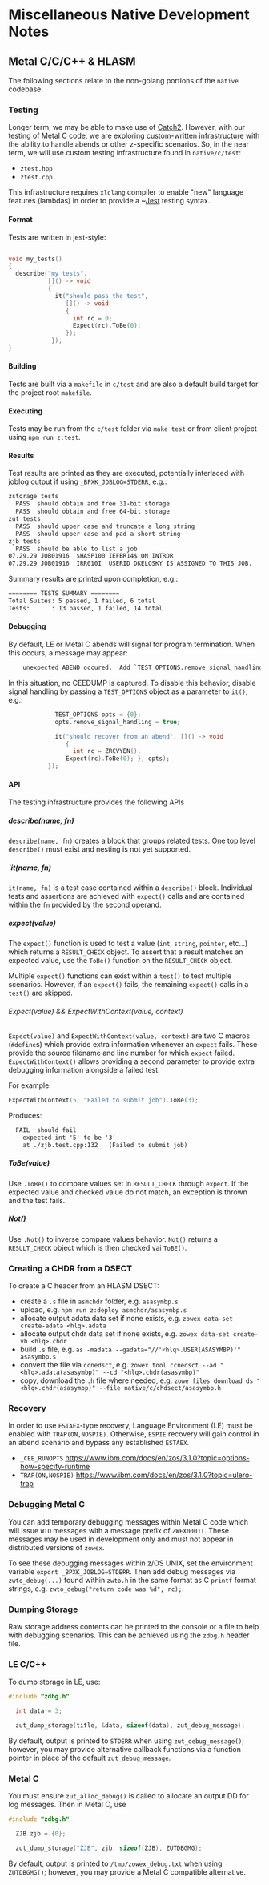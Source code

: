 # Miscellaneous Native Development Notes

## Metal C/C/C++ & HLASM

The following sections relate to the non-golang portions of the `native` codebase.

### Testing

Longer term, we may be able to make use of [Catch2](https://github.com/catchorg/Catch2).  However, with our testing of Metal C code, we are exploring custom-written infrastructure with the ability to handle abends or other z-specific scenarios. So, in the near term, we will use custom testing infrastructure found in `native/c/test`:

- `ztest.hpp`
- `ztest.cpp`

This infrastructure requires `xlclang` compiler to enable "new" language features (lambdas) in order to provide a ~[Jest](https://jestjs.io/) testing syntax.


#### Format

Tests are written in jest-style:

```c

void my_tests()
{
  describe("my tests",
           []() -> void
           {
             it("should pass the test",
                []() -> void
                {
                  int rc = 0;
                  Expect(rc).ToBe(0);
                });
            });
}

```

#### Building

Tests are built via a `makefile` in `c/test` and are also a default build target for the project root `makefile`.

#### Executing

Tests may be run from the `c/test` folder via `make test` or from client project using `npm run z:test`.

#### Results

Test results are printed as they are executed, potentially interlaced with joblog output if using `_BPXK_JOBLOG=STDERR`, e.g.:

```txt
zstorage tests
  PASS  should obtain and free 31-bit storage
  PASS  should obtain and free 64-bit storage
zut tests
  PASS  should upper case and truncate a long string
  PASS  should upper case and pad a short string
zjb tests
  PASS  should be able to list a job
07.29.29 JOB01916  $HASP100 IEFBR14$ ON INTRDR                            FROM STC01874 DKELOSKY
07.29.29 JOB01916  IRR010I  USERID DKELOSKY IS ASSIGNED TO THIS JOB.
```


Summary results are printed upon completion, e.g.:

```txt
======== TESTS SUMMARY ========
Total Suites: 5 passed, 1 failed, 6 total
Tests:      : 13 passed, 1 failed, 14 total
```

#### Debugging

By default, LE or Metal C abends will signal for program termination.  When this occurs, a message may appear:

```txt
    unexpected ABEND occured.  Add `TEST_OPTIONS.remove_signal_handling = false` to `it(...)` to capture abend dump
```

In this situation, no CEEDUMP is captured.  To disable this behavior, disable signal handling by passing a `TEST_OPTIONS` object as a parameter to `it()`, e.g.:

```c
             TEST_OPTIONS opts = {0};
             opts.remove_signal_handling = true;

             it("should recover from an abend", []() -> void
                {
                  int rc = ZRCVYEN();
                Expect(rc).ToBe(0); }, opts);
           });
```

#### API

The testing infrastructure provides the following APIs

##### describe(name, fn)

`describe(name, fn)` creates a block that groups related tests.  One top level `describe()` must exist and nesting is not yet supported.

##### `it(name, fn)

`it(name, fn)` is a test case contained within a `describe()` block.  Individual tests and assertions are achieved with `expect()` calls and are contained within the `fn` provided by the second operand.

##### expect(value)

The `expect()` function is used to test a value (`int`, `string`, `pointer`, etc...) which returns a `RESULT_CHECK` object.  To assert that a result matches an expected value,
use the `ToBe()` function on the `RESULT_CHECK` object.

Multiple `expect()` functions can exist within a `test()` to test multiple scenarios.  However, if an `expect()` fails, the remaining `expect()` calls in a `test()` are skipped.

###### Expect(value) && ExpectWithContext(value, context)

`Expect(value)` and `ExpectWithContext(value, context)` are two C macros (`#define`s) which provide extra information whenever an `expect` fails.  These provide the source filename and line number for which `expect` failed.  `ExpectWithContext()` allows providing a second parameter to provide extra debugging information alongside a failed test.

For example:

```c
ExpectWithContext(5, "Failed to submit job").ToBe(3);
```

Produces:

```txt
  FAIL  should fail
    expected int '5' to be '3'
    at ./zjb.test.cpp:132   (Failed to submit job)
```

##### ToBe(value)

Use `.ToBe()` to compare values set in `RESULT_CHECK` through `expect`.  If the expected value and checked value do not match, an exception is thrown and the test fails.

##### Not()

Use `.Not()` to inverse compare values behavior.  `Not()` returns a `RESULT_CHECK` object which is then checked vai `ToBE()`.

### Creating a CHDR from a DSECT

To create a C header from an HLASM DSECT:

- create a `.s` file in `asmchdr` folder, e.g. `asasymbp.s`
- upload, e.g. `npm run z:deploy asmchdr/asasymbp.s`
- allocate output adata data set if none exists, e.g. `zowex data-set create-adata <hlq>.adata`
- allocate output chdr data set if none exists, e.g. `zowex data-set create-vb <hlq>.chdr`
- build `.s` file, e.g. `as -madata --gadata="//'<hlq>.USER(ASASYMBP)'" asasymbp.s`
- convert the file via `ccnedsct`, e.g. `zowex tool ccnedsct --ad "<hlq>.adata(asasymbp)" --cd "<hlq>.chdr(asasymbp)"`
- copy, download the `.h` file where needed, e.g. `zowe files download ds "<hlq>.chdr(asasymbp)" --file native/c/chdsect/asasymbp.h`

### Recovery

In order to use `ESTAEX`-type recovery, Language Environment (LE) must be enabled with `TRAP(ON,NOSPIE)`.  Otherwise, `ESPIE` recovery will gain control in an
abend scenario and bypass any established `ESTAEX`.

- `_CEE_RUNOPTS` https://www.ibm.com/docs/en/zos/3.1.0?topic=options-how-specify-runtime
- `TRAP(ON,NOSPIE)` https://www.ibm.com/docs/en/zos/3.1.0?topic=ulero-trap

### Debugging Metal C

You can add temporary debugging messages within Metal C code which will issue `WTO` messages with a message prefix of `ZWEX0001I`.  These messages may be used in development only
and must not appear in distributed versions of `zowex`.

To see these debugging messages within z/OS UNIX, set the environment variable `export _BPXK_JOBLOG=STDERR`.  Then add debug messages via `zwto_debug(...)` found within `zwto.h` in the same format as C `printf` format strings, e.g. `zwto_debug("return code was %d", rc);`.

### Dumping Storage

Raw storage address contents can be printed to the console or a file to help with debugging scenarios.  This can be achieved using the `zdbg.h` header file.

### LE C/C++

To dump storage in LE, use:

```c
#include "zdbg.h"

  int data = 3;

  zut_dump_storage(title, &data, sizeof(data), zut_debug_message);

```

By default, output is printed to `STDERR` when using `zut_debug_message()`; however, you may provide alternative callback functions via a function pointer in place of the default `zut_debug_message`.

### Metal C

You must ensure `zut_alloc_debug()` is called to allocate an output DD for log messages.  Then in Metal C, use

```c
#include "zdbg.h"

  ZJB zjb = {0};

  zut_dump_storage("ZJB", zjb, sizeof(ZJB), ZUTDBGMG);

```

By default, output is printed to `/tmp/zowex_debug.txt` when using `ZUTDBGMG()`; however, you may provide a Metal C compatible alternative.
